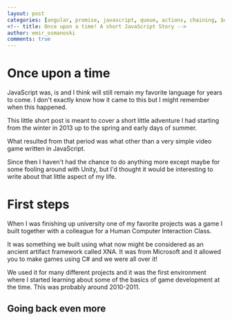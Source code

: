 ```yaml
---
layout: post
categories: [angular, promise, javascript, queue, actions, chaining, $q, concurrency, async, ui]
<!-- title: Once upon a time! A short JavaScript Story -->
author: emir_osmanoski
comments: true
---
```


# Once upon a time

JavaScript was, is and I think will still remain my favorite language for years
to come. I don't exactly know how it came to this but I might remember when this
happened.

This little short post is meant to cover a short little adventure I had starting
from the winter in 2013 up to the spring and early days of summer.

What resulted from that period was what other than a very simple video game
written in JavaScript.

Since then I haven't had the chance to do anything more except maybe for some
fooling around with Unity, but I'd thought it would be interesting to write
about that little aspect of my life.

# First steps

When I was finishing up university one of my favorite projects was a game I
built together with a colleague for a Human Computer Interaction Class.

It was something we built using what now might be considered as an ancient
artifact framework called XNA. It was from Microsoft and it allowed you to make
games using C# and we were all over it! 

We used it for many different projects and it was the first environment where I
started learning about some of the basics of game development at the time. This
was probably around 2010-2011. 

## Going back even more


